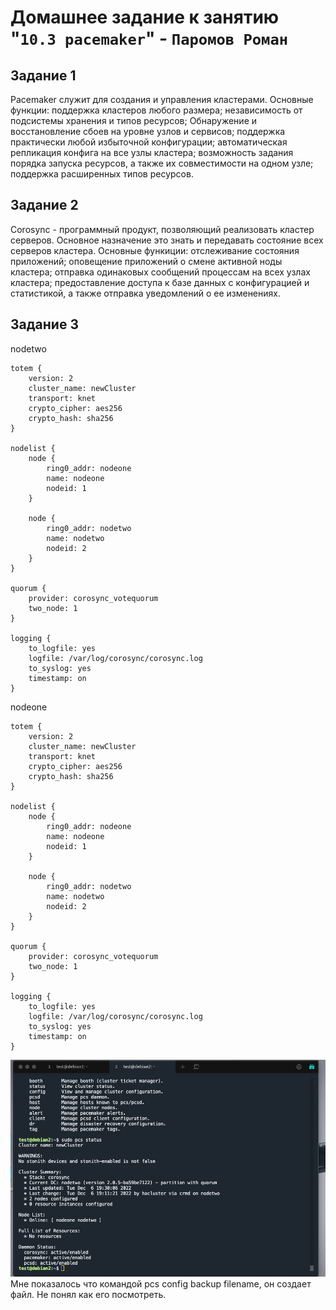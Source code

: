 # Домашнее задание к занятию "`10.3 pacemaker`" - `Паромов Роман`

## Задание 1
Pacemaker служит для создания и управления кластерами.
Основные функции:
  поддержка кластеров любого размера;
  независимость от подсистемы хранения и типов ресурсов;
  Обнаружение и восстановление сбоев на уровне узлов и сервисов;
  поддержка практически любой избыточной конфигурации;
  автоматическая репликация конфига на все узлы кластера;
  возможность задания порядка запуска ресурсов, а также их совместимости на одном узле;
  поддержка расширенных типов ресурсов.
## Задание 2
Corosync - программный продукт, позволяющий реализовать кластер серверов. Основное назначение это знать и передавать состояние всех серверов кластера.
Основные функиции:
  отслеживание состояния приложений;
  оповещение приложений о смене активной ноды кластера;
  отправка одинаковых сообщений процессам на всех узлах кластера;
  предоставление доступа к базе данных с конфигурацией и статистикой, а также отправка уведомлений о ее изменениях.
## Задание 3
nodetwo
```
totem {
    version: 2
    cluster_name: newCluster
    transport: knet
    crypto_cipher: aes256
    crypto_hash: sha256
}

nodelist {
    node {
        ring0_addr: nodeone
        name: nodeone
        nodeid: 1
    }

    node {
        ring0_addr: nodetwo
        name: nodetwo
        nodeid: 2
    }
}

quorum {
    provider: corosync_votequorum
    two_node: 1
}

logging {
    to_logfile: yes
    logfile: /var/log/corosync/corosync.log
    to_syslog: yes
    timestamp: on
}
```
nodeone
```
totem {
    version: 2
    cluster_name: newCluster
    transport: knet
    crypto_cipher: aes256
    crypto_hash: sha256
}

nodelist {
    node {
        ring0_addr: nodeone
        name: nodeone
        nodeid: 1
    }

    node {
        ring0_addr: nodetwo
        name: nodetwo
        nodeid: 2
    }
}

quorum {
    provider: corosync_votequorum
    two_node: 1
}

logging {
    to_logfile: yes
    logfile: /var/log/corosync/corosync.log
    to_syslog: yes
    timestamp: on
}
```
![](https://github.com/Romera14/homework_pacemaker/blob/main/Снимок%20экрана%202022-12-06%20в%2019.31.03.png)
Мне показалось что командой pcs config backup filename, он создает файл. Не понял как его посмотреть.
